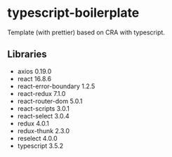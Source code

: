 # typescript-boilerplate

Template (with prettier) based on CRA with typescript.

## Libraries

- axios 0.19.0
- react 16.8.6
- react-error-boundary 1.2.5
- react-redux 7.1.0
- react-router-dom 5.0.1
- react-scripts 3.0.1
- react-select 3.0.4
- redux 4.0.1
- redux-thunk 2.3.0
- reselect 4.0.0
- typescript 3.5.2
